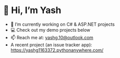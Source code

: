
# 👋 Hi, I’m Yash
- 🔭 I’m currently working on C# & ASP.NET projects
- 💻 Check out my demo projects below
- 📫 Reach me at: yashg.10@outlook.com
- A recent project (an issue tracker app): https://yashg1163372.pythonanywhere.com/ 
